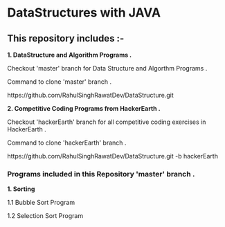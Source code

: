 # DataStructures with JAVA
<html>

<h2> This repository includes :- </h2>
<b> 1. DataStructure and Algorithm Programs .</b>


<p> Checkout 'master' branch for Data Structure and Algorthm Programs .</p>
<p> Command to clone 'master' branch .</p>
<p> https://github.com/RahulSinghRawatDev/DataStructure.git</p>


<b> 2. Competitive Coding Programs from HackerEarth .</b>

<p> Checkout 'hackerEarth' branch for all competitive coding exercises in HackerEarth .</p>
<p> Command to clone 'hackerEarth' branch .</p>
<p> https://github.com/RahulSinghRawatDev/DataStructure.git -b hackerEarth</p>

<h3> Programs included in this Repository 'master' branch .</h3>
<b> 1. Sorting</b>
<p> 1.1 Bubble Sort Program </p>
<p> 1.2 Selection Sort Program </p>
